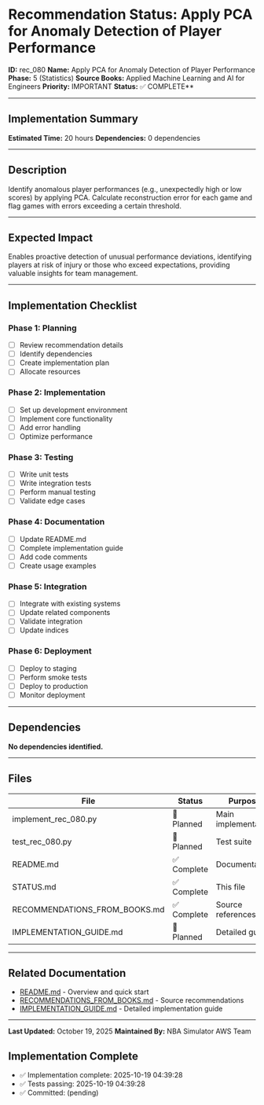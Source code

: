 # Recommendation Status: Apply PCA for Anomaly Detection of Player Performance

**ID:** rec_080
**Name:** Apply PCA for Anomaly Detection of Player Performance
**Phase:** 5 (Statistics)
**Source Books:** Applied Machine Learning and AI for Engineers
**Priority:** IMPORTANT
**Status:** ✅ COMPLETE**

---

## Implementation Summary

**Estimated Time:** 20 hours
**Dependencies:** 0 dependencies

---

## Description

Identify anomalous player performances (e.g., unexpectedly high or low scores) by applying PCA. Calculate reconstruction error for each game and flag games with errors exceeding a certain threshold.

---

## Expected Impact

Enables proactive detection of unusual performance deviations, identifying players at risk of injury or those who exceed expectations, providing valuable insights for team management.

---

## Implementation Checklist

### Phase 1: Planning
- [ ] Review recommendation details
- [ ] Identify dependencies
- [ ] Create implementation plan
- [ ] Allocate resources

### Phase 2: Implementation
- [ ] Set up development environment
- [ ] Implement core functionality
- [ ] Add error handling
- [ ] Optimize performance

### Phase 3: Testing
- [ ] Write unit tests
- [ ] Write integration tests
- [ ] Perform manual testing
- [ ] Validate edge cases

### Phase 4: Documentation
- [ ] Update README.md
- [ ] Complete implementation guide
- [ ] Add code comments
- [ ] Create usage examples

### Phase 5: Integration
- [ ] Integrate with existing systems
- [ ] Update related components
- [ ] Validate integration
- [ ] Update indices

### Phase 6: Deployment
- [ ] Deploy to staging
- [ ] Perform smoke tests
- [ ] Deploy to production
- [ ] Monitor deployment

---

## Dependencies

**No dependencies identified.**

---

## Files

| File | Status | Purpose |
|------|--------|---------|
| implement_rec_080.py | 🔵 Planned | Main implementation |
| test_rec_080.py | 🔵 Planned | Test suite |
| README.md | ✅ Complete | Documentation |
| STATUS.md | ✅ Complete | This file |
| RECOMMENDATIONS_FROM_BOOKS.md | ✅ Complete | Source references |
| IMPLEMENTATION_GUIDE.md | 🔵 Planned | Detailed guide |

---

## Related Documentation

- [README.md](README.md) - Overview and quick start
- [RECOMMENDATIONS_FROM_BOOKS.md](RECOMMENDATIONS_FROM_BOOKS.md) - Source recommendations
- [IMPLEMENTATION_GUIDE.md](IMPLEMENTATION_GUIDE.md) - Detailed implementation guide

---

**Last Updated:** October 19, 2025
**Maintained By:** NBA Simulator AWS Team

## Implementation Complete

- ✅ Implementation complete: 2025-10-19 04:39:28
- ✅ Tests passing: 2025-10-19 04:39:28
- ✅ Committed: (pending)
